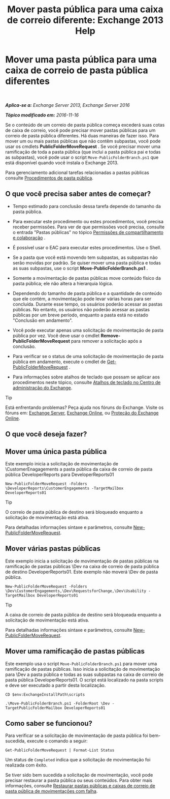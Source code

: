 ﻿---
title: 'Mover pasta pública para uma caixa de correio diferente: Exchange 2013 Help'
TOCTitle: Mover uma pasta pública para uma caixa de correio de pasta pública diferentes
ms:assetid: b8744934-a3cb-443e-acce-a9a6ca5d88f6
ms:mtpsurl: https://technet.microsoft.com/pt-br/library/JJ906435(v=EXCHG.150)
ms:contentKeyID: 51407900
ms.date: 05/22/2018
mtps_version: v=EXCHG.150
ms.translationtype: MT
---

# Mover uma pasta pública para uma caixa de correio de pasta pública diferentes

 

_**Aplica-se a:** Exchange Server 2013, Exchange Server 2016_

_**Tópico modificado em:** 2016-11-16_

Se o conteúdo de um correio de pasta pública começa excederá suas cotas de caixa de correio, você pode precisar mover pastas públicas para um correio de pasta pública diferentes. Há duas maneiras de fazer isso. Para mover um ou mais pastas públicas que não contêm subpastas, você pode usar os cmdlets **PublicFolderMoveRequest** . Se você precisar mover uma ramificação de toda a pasta pública (que inclui a pasta pública pai e todas as subpastas), você pode usar o script `Move-PublicFolderBranch.ps1` que está disponível quando você instala o Exchange 2013.

Para gerenciamento adicional tarefas relacionadas a pastas públicas consulte [Procedimentos de pasta pública](public-folder-procedures-exchange-2013-help.md).

## O que você precisa saber antes de começar?

  - Tempo estimado para conclusão dessa tarefa depende do tamanho da pasta pública.

  - Para executar este procedimento ou estes procedimentos, você precisa receber permissões. Para ver de que permissões você precisa, consulte o entrada "Pastas públicas" no tópico [Permissões de compartilhamento e colaboração](sharing-and-collaboration-permissions-exchange-2013-help.md) .

  - É possível usar o EAC para executar estes procedimentos. Use o Shell.

  - Se a pasta que você está movendo tem subpastas, as subpastas não serão movidas por padrão. Se quiser mover uma pasta pública e todas as suas subpastas, use o script **Move-PublicFolderBranch.ps1** .

  - Somente a movimentação de pastas públicas move conteúdo físico da pasta pública; ele não altera a hierarquia lógica.

  - Dependendo do tamanho de pasta pública e a quantidade de conteúdo que ele contém, a movimentação pode levar várias horas para ser concluída. Durante esse tempo, os usuários poderão acessar as pastas públicas. No entanto, os usuários não poderão acessar as pastas públicas por um breve período, enquanto a pasta está no estado "Conclusão em andamento".

  - Você pode executar apenas uma solicitação de movimentação de pasta pública por vez. Você deve usar o cmdlet **Remove-PublicFolderMoveRequest** para remover a solicitação após a conclusão.

  - Para verificar se o status de uma solicitação de movimentação de pasta pública em andamento, execute o cmdlet de [Get-PublicFolderMoveRequest](https://technet.microsoft.com/pt-br/library/jj878076\(v=exchg.150\)) .

  - Para informações sobre atalhos de teclado que possam se aplicar aos procedimentos neste tópico, consulte [Atalhos de teclado no Centro de administração do Exchange](keyboard-shortcuts-in-the-exchange-admin-center-exchange-online-protection-help.md).


> [!TIP]
> Está enfrentando problemas? Peça ajuda nos fóruns do Exchange. Visite os fóruns em: <A href="https://go.microsoft.com/fwlink/p/?linkid=60612">Exchange Server</A>, <A href="https://go.microsoft.com/fwlink/p/?linkid=267542">Exchange Online</A>, ou <A href="https://go.microsoft.com/fwlink/p/?linkid=285351">Proteção do Exchange Online</A>.



## O que você deseja fazer?

## Mover uma única pasta pública

Este exemplo inicia a solicitação de movimentação de \\CustomerEnagagements a pasta pública da caixa de correio de pasta pública DeveloperReports para DeveloperReports01

    New-PublicFolderMoveRequest -Folders \DeveloperReports\CustomerEngagements -TargetMailbox DeveloperReports01


> [!TIP]
> O correio de pasta pública de destino será bloqueado enquanto a solicitação de movimentação está ativa.



Para detalhadas informações sintaxe e parâmetros, consulte [New-PublicFolderMoveRequest](https://technet.microsoft.com/pt-br/library/jj878081\(v=exchg.150\)).

## Mover várias pastas públicas

Este exemplo inicia a solicitação de movimentação de pastas públicas na ramificação de pastas públicas \\Dev na caixa de correio de pasta pública de destino DeveloperReports01. Este exemplo não moverá \\Dev de pasta pública.

    New-PublicFolderMoveRequest -Folders \Dev\CustomerEngagements,\Dev\RequestsforChange,\Dev\Usability -TargetMailbox DeveloperReports01


> [!TIP]
> A caixa de correio de pasta pública de destino será bloqueada enquanto a solicitação de movimentação está ativa.



Para detalhadas informações sintaxe e parâmetros, consulte [New-PublicFolderMoveRequest](https://technet.microsoft.com/pt-br/library/jj878081\(v=exchg.150\)).

## Mover uma ramificação de pastas públicas

Este exemplo usa o script `Move-PublicFolderBranch.ps1` para mover uma ramificação de pastas públicas. Isso inicia a solicitação de movimentação para \\Dev a pasta pública e todas as suas subpastas na caixa de correio de pasta pública DeveloperReports01. O script está localizado na pasta scripts e deve ser executado a partir desta localização.

    CD $env:ExchangeInstallPath\scripts
    
    .\Move-PublicFolderBranch.ps1 -FolderRoot \Dev -TargetPublicFolderMailbox DeveloperReports01

## Como saber se funcionou?

Para verificar se a solicitação de movimentação de pasta pública foi bem-sucedida, execute o comando a seguir:

    Get-PublicFolderMoveRequest | Format-List Status

Um status de `Completed` indica que a solicitação de movimentação foi realizada com êxito.

Se tiver sido bem sucedida a solicitação de movimentação, você pode precisar restaurar a pasta pública ou seus conteúdos. Para obter mais informações, consulte [Restaurar pastas públicas e caixas de correio de pasta pública de movimentações com falha](restore-public-folders-and-public-folder-mailboxes-from-failed-moves-exchange-2013-help.md).

